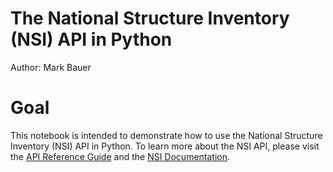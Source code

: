 # The National Structure Inventory (NSI) API in Python
Author: Mark Bauer

# Goal
This notebook is intended to demonstrate how to use the National Structure Inventory (NSI) API in Python. To learn more about the NSI API, please visit the [API Reference Guide](https://www.hec.usace.army.mil/confluence/nsi/technicalreferences/latest/api-reference-guide) and the [NSI Documentation](https://www.hec.usace.army.mil/confluence/nsi).